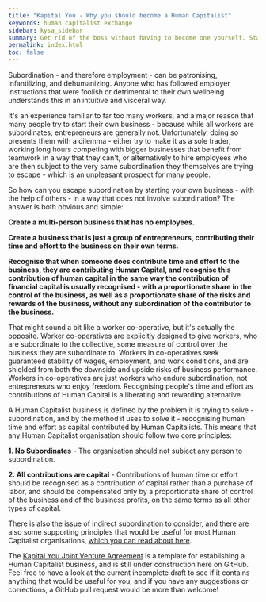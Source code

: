 ```yaml
---
title: "Kapital You - Why you should become a Human Capitalist"
keywords: human capitalist exchange
sidebar: kysa_sidebar
summary: Get rid of the boss without having to become one yourself. Start a multi-person company where everyone involved is an entrepreneur and nobody has to be an employee.
permalink: index.html
toc: false
---
```

Subordination - and therefore employment - can be patronising, infantilizing, and dehumanizing. Anyone who has followed employer instructions that were foolish or detrimental to their own wellbeing understands this in an intuitive and visceral way. 

It's an experience familiar to far too many workers, and a major reason that many people try to start their own business - because while all workers are subordinates, entrepreneurs are generally not. Unfortunately, doing so presents them with a dilemma - either try to make it as a sole trader, working long hours competing with bigger businesses that benefit from teamwork in a way that they can't, or alternatively to hire employees who are then subject to the very same subordination they themselves are trying to escape - which is an unpleasant prospect for many people.

So how can you escape subordination by starting your own business - with the help of others - in a way that does not involve subordination? The answer is both obvious and simple: 

**Create a multi-person business that has no employees.**

**Create a business that is just a group of entrepreneurs, contributing their time and effort to the business on their own terms.**

**Recognise that when someone does contribute time and effort to the business, they are contributing Human Capital, and recognise this contribution of human capital in the same way the contribution of financial capital is usually recognised - with a proportionate share in the control of the business, as well as a proportionate share of the risks and rewards of the business, without any subordination of the contributor to the business.**

That might sound a bit like a worker co-operative, but it's actually the opposite. Worker co-operatives are explicitly designed to give workers, who are subordinate to the collective, some measure of control over the business they are subordinate to. Workers in co-operatives seek guaranteed stability of wages, employment, and work conditions, and are shielded from both the downside and upside risks of business performance. Workers in co-operatives are just workers who endure subordination, not entrepreneurs who enjoy freedom. Recognising people's time and effort as contributions of Human Capital is a liberating and rewarding alternative.

A Human Capitalist business is defined by the problem it is trying to solve - subordination, and by the method it uses to solve it - recognising human time and effort as capital contributed by Human Capitalists. This means that any Human Capitalist organisation should follow two core principles:

**1. No Subordinates** - The organisation should not subject any person to subordination.

**2. All contributions are capital** - Contributions of human time or effort should be recognised as a contribution of capital rather than a purchase of labor, and should be compensated only by a proportionate share of control of the business and of the business profits, on the same terms as all other types of capital. 

There is also the issue of indirect subordination to consider, and there are also some supporting principles that would be useful for most Human Capitalist organisations, [which you can read about here](/principles.html).

The [Kapital You Joint Venture Agreement](/agreement.html) is a template for establishing a Human Capitalist business, and is still under construction here on GitHub. Feel free to have a look at the current incomplete draft to see if it contains anything that would be useful for you, and if you have any suggestions or corrections, a GitHub pull request would be more than welcome!
<!--
[Human Capitalist Exchange](http://discourse.humancapitalist.exchange) is a discusson website to help would-be Human Capitalists meet and collaborate on starting Human Capitalist businesses, and to provide ready-made business structures and software tools to support those businesses. The site is only just getting started, however if you think that you can see yourself as a future Human Capitalist and would like to connect with other Human Capitalists to discuss business opportunities, you can [sign up here](http://discourse.humancapitalist.exchange).
-->

